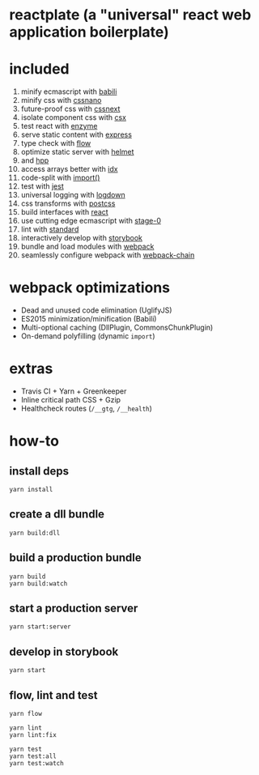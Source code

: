 # reactplate (a "universal" react web application boilerplate)

# included

1. minify ecmascript with [babili](https://npmjs.com/package/babili)
1. minify css with [cssnano](https://npmjs.com/package/cssnano)
1. future-proof css with [cssnext](https://npmjs.com/package/postcss-cssnext)
1. isolate component css with [csx](https://npmjs.com/package/csx)
1. test react with [enzyme](https://npmjs.com/package/enzyme)
1. serve static content with [express](https://npmjs.com/package/express)
1. type check with [flow](https://npmjs.com/package/flow-bin)
1. optimize static server with [helmet](https://npmjs.com/package/helmet)
1. and [hpp](https://npmjs.com/package/hpp)
1. access arrays better with [idx](https://npmjs.com/package/idx)
1. code-split with [import()](https://npmjs.com/package/babel-plugin-syntax-dynamic-import)
1. test with [jest](https://npmjs.com/package/jest)
1. universal logging with [logdown](https://npmjs.com/package/logdown)
1. css transforms with [postcss](https://npmjs.com/package/postcss-cssnext)
1. build interfaces with [react](https://npmjs.com/package/react)
1. use cutting edge ecmascript with [stage-0](https://npmjs.com/package/babel-preset-stage-0)
1. lint with [standard](https://npmjs.com/package/standard)
1. interactively develop with [storybook](https://npmjs.com/package/@storybook/react)
1. bundle and load modules with [webpack](https://npmjs.com/package/webpack)
1. seamlessly configure webpack with [webpack-chain](https://npmjs.com/package/webpack-chain)

# webpack optimizations
- Dead and unused code elimination (UglifyJS)
- ES2015 minimization/minification (Babili)
- Multi-optional caching (DllPlugin, CommonsChunkPlugin)
- On-demand polyfilling (dynamic `import`)

# extras
- Travis CI + Yarn + Greenkeeper
- Inline critical path CSS + Gzip
- Healthcheck routes (`/__gtg`, `/__health`)

# how-to

## install deps
```
yarn install
```

## create a dll bundle
```
yarn build:dll
```

## build a production bundle
```
yarn build
yarn build:watch
```

## start a production server
```
yarn start:server
```

## develop in storybook
```
yarn start
```

## flow, lint and test
```
yarn flow

yarn lint
yarn lint:fix

yarn test
yarn test:all
yarn test:watch
```
